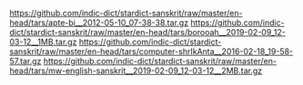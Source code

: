 https://github.com/indic-dict/stardict-sanskrit/raw/master/en-head/tars/apte-bi__2012-05-10_07-38-38.tar.gz
https://github.com/indic-dict/stardict-sanskrit/raw/master/en-head/tars/borooah__2019-02-09_12-03-12__1MB.tar.gz
https://github.com/indic-dict/stardict-sanskrit/raw/master/en-head/tars/computer-shrIkAnta__2016-02-18_19-58-57.tar.gz
https://github.com/indic-dict/stardict-sanskrit/raw/master/en-head/tars/mw-english-sanskrit__2019-02-09_12-03-12__2MB.tar.gz
